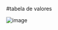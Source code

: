 #tabela de valores

![image](https://github.com/LeonardoPires2/atividade/assets/107955919/1e12529c-e7f8-4789-8b04-5c4e4fdbf6d4)
